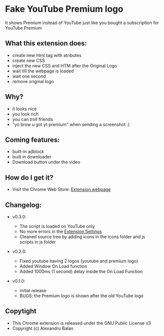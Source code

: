 # Fake YouTube Premium logo
It shows Premium instead of YouTube just like you bought a subscription for YouTube Premium

## What this extension does:
  - create new html tag with atributes
  - create new CSS
  - inject the new CSS and HTM after the Original Logo
  - wait till the webpage is loaded
  - wait one second
  - remove original logo

## Why?
 - it looks nice
 - you look rich
 - you can troll friends
 - "yo brow u got yt premium" when sending a screenshot :)

## Coming features:
 - built-in adblock
 - built in downloader
 - Download button under the video

## How do I get it?
 - Visit the Chrome Web Store: [Extension webpage](https://chrome.google.com/webstore/detail/fake-youtube-premium/bejbliggnadcmgfifpipkkebkmpbibai)

## Changelog:
 - v0.3.0:
    - The script is loaded on YouTube only
    - No more errors in the [Extension Settings](chrome://extensions)
    - Cleaned source tree by adding icons in the icons folder and js scripts in js folder

- v0.2.0:
    - Fixed youtube having 2 logos (youtube and premium logo)
    - Added Window On Load function
    - Added 1000ms (1 second) delay inside the On Load Function

 - v0.1.0:
    - initial release
    - BUGS: the Premium logo is shown after the old YouTube logo

## Copytight
 - This Chrome extension is released under the GNU Public License v3
 - Copyright (c) Alexandru Balan
